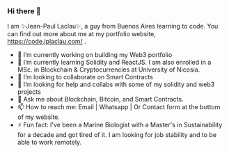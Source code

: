 ### Hi there 👋

I am ✨Jean-Paul Laclau✨, a guy from Buenos Aires learning to code. You can find out more about me at my portfolio website, https://code.jplaclau.com/ .

- 🔭 I’m currently working on building my Web3 portfolio
- 🌱 I’m currently learning Solidity and ReactJS. I am also enrolled in a MSc. in Blockchain & Cryptocurrencies at University of Nicosia.
- 👯 I’m looking to collaborate on Smart Contracts
- 🤔 I’m looking for help and collabs with some of my solidity and web3 projects
- 💬 Ask me about Blockchain, Bitcoin, and Smart Contracts.
- 📫 How to reach me: Email | Whatsapp | Or Contact form at the bottom of my website.
- ⚡ Fun fact: I've been a Marine Biologist with a Master's in Sustainability for a decade and got tired of it. I am looking for job stability and to be able to work remotely.
